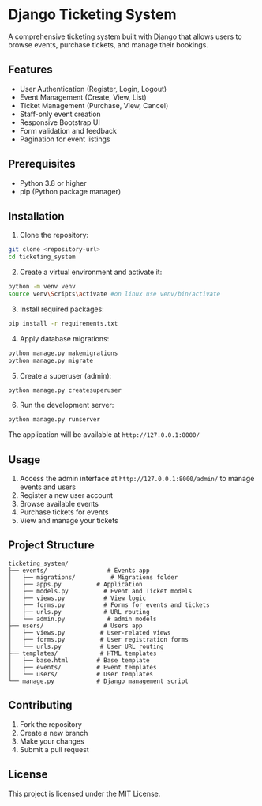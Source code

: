 # Django Ticketing System

A comprehensive ticketing system built with Django that allows users to browse events, purchase tickets, and manage their bookings.

## Features

- User Authentication (Register, Login, Logout)
- Event Management (Create, View, List)
- Ticket Management (Purchase, View, Cancel)
- Staff-only event creation
- Responsive Bootstrap UI
- Form validation and feedback
- Pagination for event listings

## Prerequisites

- Python 3.8 or higher
- pip (Python package manager)

## Installation

1. Clone the repository:
```bash
git clone <repository-url>
cd ticketing_system
```

2. Create a virtual environment and activate it:
```bash
python -m venv venv
source venv\Scripts\activate #on linux use venv/bin/activate  
```

3. Install required packages:
```bash
pip install -r requirements.txt
```

4. Apply database migrations:
```bash
python manage.py makemigrations
python manage.py migrate
```

5. Create a superuser (admin):
```bash
python manage.py createsuperuser
```

6. Run the development server:
```bash
python manage.py runserver
```

The application will be available at `http://127.0.0.1:8000/`

## Usage

1. Access the admin interface at `http://127.0.0.1:8000/admin/` to manage events and users
2. Register a new user account
3. Browse available events
4. Purchase tickets for events
5. View and manage your tickets

## Project Structure

```
ticketing_system/
├── events/                 # Events app
│   ├── migrations/          # Migrations folder
│   ├── apps.py          # Application
│   ├── models.py          # Event and Ticket models
│   ├── views.py           # View logic
│   ├── forms.py           # Forms for events and tickets
│   ├── urls.py            # URL routing
│   └── admin.py            # admin models
├── users/                 # Users app
│   ├── views.py          # User-related views
│   ├── forms.py          # User registration forms
│   └── urls.py           # User URL routing
├── templates/            # HTML templates
│   ├── base.html        # Base template
│   ├── events/          # Event templates
│   └── users/           # User templates
└── manage.py            # Django management script
```

## Contributing

1. Fork the repository
2. Create a new branch
3. Make your changes
4. Submit a pull request

## License

This project is licensed under the MIT License.